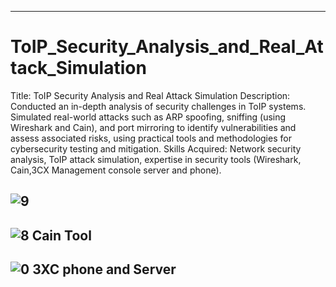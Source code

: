 -------------------------------------------------------------------------------------------------------------------------------------------------------------------------
# ToIP_Security_Analysis_and_Real_Attack_Simulation
Title: ToIP Security Analysis and  Real Attack Simulation
Description: Conducted an in-depth analysis of security challenges in ToIP systems. Simulated real-world attacks such as ARP spoofing, sniffing (using Wireshark and Cain), and port mirroring to identify vulnerabilities and assess associated risks, using practical tools and methodologies for cybersecurity testing and mitigation.
Skills Acquired: Network security analysis, ToIP attack simulation, expertise in security tools (Wireshark, Cain,3CX Management console server and phone).

![9](https://github.com/user-attachments/assets/13d6a251-6d15-41a1-a4e4-5cac3b40c813)
-------------------------------------------------------------------------------------------------------------------------------------------------------------------------
![8](https://github.com/user-attachments/assets/66138b76-388a-4d72-bed7-bf20a53a284c) Cain Tool
-------------------------------------------------------------------------------------------------------------------------------------------------------------------------
 ![0](https://github.com/user-attachments/assets/a8b00880-37df-4f2c-be1a-c3623af1e385) 3XC phone and Server 
 ------------------------------------------------------------------------------------------------------------------------------------------------------------------------
